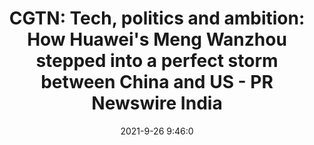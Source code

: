---
"title": "CGTN: Tech, politics and ambition: How Huawei's Meng Wanzhou stepped into a perfect storm between China and US - PR Newswire India"
"date": "2021-9-26 9:46:0"
"feed_name": "GOOGLENEWSINDUSTRIAL"
"feed_website": "https://news.google.com/search?q=industrial%2Bincident&hl=en-US&gl=US&ceid=US:en"
"feed_rss": "https://news.google.com/rss/search?q=industrial%2Bincident&hl=en-US&gl=US&ceid=US:en"
"link": "https://www.prnewswire.com/in/news-releases/cgtn-tech-politics-and-ambition-how-huawei-s-meng-wanzhou-stepped-into-a-perfect-storm-between-china-and-u-s--897554002.html"
"file": "_posts/2021-1-1-9b5152ba42c53fcf173c2795b687155fd8c01990.md"
"accident": "0"
"drilling": "0"
"dead": "0"
"injured": "0"
"where": "unknown site"
---